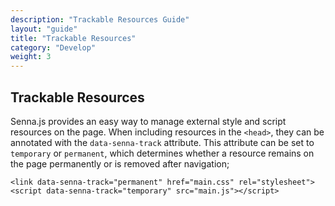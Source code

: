 ```yaml
---
description: "Trackable Resources Guide"
layout: "guide"
title: "Trackable Resources"
category: "Develop"
weight: 3
---
```


<article id="trackable-resources">

## Trackable Resources

Senna.js provides an easy way to manage external style and script resources on the page. When including resources in the `<head>`, they can be annotated with the `data-senna-track` attribute. This attribute can be set to `temporary` or `permanent`, which determines whether a resource remains on the page permanently or is removed after navigation;


```
<link data-senna-track="permanent" href="main.css" rel="stylesheet">
<script data-senna-track="temporary" src="main.js"></script>
```


</article>